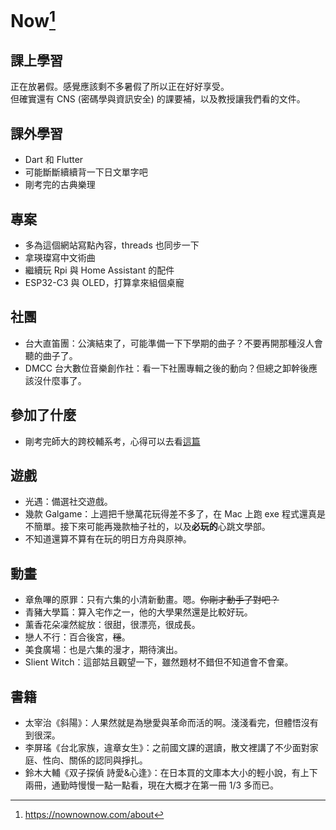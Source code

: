 # Now[^now]

## 課上學習

正在放暑假。感覺應該剩不多暑假了所以正在好好享受。\
但確實還有 CNS (密碼學與資訊安全) 的課要補，以及教授讓我們看的文件。

## 課外學習

- Dart 和 Flutter
- 可能斷斷續續背一下日文單字吧
- 剛考完的古典樂理

## 專案

- 多為這個網站寫點內容，threads 也同步一下
- 拿瑛璨寫中文術曲
- 繼續玩 Rpi 與 Home Assistant 的配件
- ESP32-C3 與 OLED，打算拿來組個桌寵

## 社團

- 台大直笛團：公演結束了，可能準備一下下學期的曲子？不要再開那種沒人會聽的曲子了。
- DMCC 台大數位音樂創作社：看一下社團專輯之後的動向？但總之卸幹後應該沒什麼事了。

## 參加了什麼

- 剛考完師大的跨校輔系考，心得可以去看[這篇](./posts/1752040755502-NTNU-composition/)

## 遊戲

- 光遇：備選社交遊戲。
- 幾款 Galgame：上週把千戀萬花玩得差不多了，在 Mac 上跑 exe 程式還真是不簡單。接下來可能再幾款柚子社的，以及**必玩的**心跳文學部。
- 不知道還算不算有在玩的明日方舟與原神。

## 動畫

- 章魚嗶的原罪：只有六集的小清新動畫。嗯。<strike>你剛才動手了對吧？</strike>
- 青豬大學篇：算入宅作之一，他的大學果然還是比較好玩。
- 薰香花朵凜然綻放：很甜，很漂亮，很成長。
- 戀人不行：百合後宮，<strike>穩</strike>。
- 美食廣場：也是六集的漫才，期待演出。
- Slient Witch：這部姑且觀望一下，雖然題材不錯但不知道會不會棄。

## 書籍

- 太宰治《斜陽》：人果然就是為戀愛與革命而活的啊。淺淺看完，但體悟沒有到很深。
- 李屏瑤《台北家族，違章女生》：之前國文課的選讀，散文裡講了不少面對家庭、性向、關係的認同與掙扎。
- 鈴木大輔《双子探偵 詩愛&心逢》：在日本買的文庫本大小的輕小說，有上下兩冊，通勤時慢慢一點一點看，現在大概才在第一冊 1/3 多而已。

[^now]: https://nownownow.com/about

